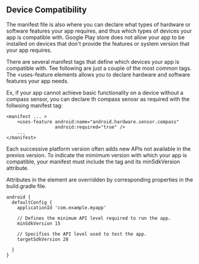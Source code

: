 ## Device Compatibility
The manifest file is also where you can declare what types of hardware or software features your app requires, and thus which types of devices your app is compatible with. Google Play store does not allow your app to be installed on devices that don't provide the features or system version that your app requires. 

There are several manifest tags that define which devices your app is compatible with. Tee following are just a couple of the most common tags. 
<uses-feature>
The  <uses-feature elements allows you to declare hardware and software features your app needs. 
                   
Ex, if your app cannot achieve basic functionality on a device without a compass sensor, you can declare th compass senosr as required with the follwoing manifest tag:

```
<manifest ... >
    <uses-feature android:name="android.hardware.sensor.compass"
                  android:required="true" />
    ...
</manifest>
```

Each successive platform version often adds new APIs not available in the previos version. To indicate the mimimum version with which your app is compatible, your manifest must include the <uses-sdk> tag and its minSdkVersion attribute. 

Attributes in the <uses-sdk> element are overridden by corresponding properties in the build.gradle file. 
  
```
android {
  defaultConfig {
    applicationId 'com.example.myapp'

    // Defines the minimum API level required to run the app.
    minSdkVersion 15

    // Specifies the API level used to test the app.
    targetSdkVersion 28

  }
}
```
